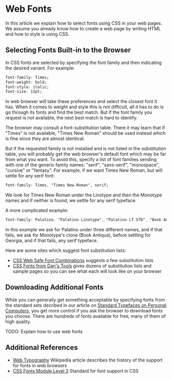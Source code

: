 # Web Fonts

In this article we explain how to select fonts using CSS in your web pages.
We assume you already know how to create a web page by writing HTML and
how to style is using CSS.

## Selecting Fonts Built-in to the Browser

In CSS fonts are selected by specifying the font family and then indicating
the desired variant. For example:

```css
font-family: Times;
font-weight: bold;
font-style: italic;
font-size: 12pt;
```

In web browser will take these preferences and select the closest font it has.
When it comes to weight and style this is not difficult, all it has to do
is go through its fonts and find the best match. But if the font family you
request is not available, the next best match is hard to identify.

The browser may consult a font-substitution table. There it may learn that
if "Times" is not available, "Times New Roman" should be used instead which
is fine since they are almost identical.

But if the requested family is not installed and is not listed in the
substitution table, you will probably get the web browser's default font
which may be far from what you want. To avoid this, specify a list of
font families sending with one of the generic family names:
"serif", "sans-serif", "monospace", "cursive" or "fantasy". For example,
if we want Times New Roman, but will settle for any serif font:

```css
font-family: Times, "Times New Roman", serif;
```

We look for Times New Roman under the Linotype and then the Monotype
names and if neither is found, we settle for any serif typeface.

A more complicated example:

```css
font-family: Palatino, "Palatino Linotype", "Palatino LT STD", "Book Antiqua", Georgia, serif;
```

In this example we ask for Palatino under three different names, and if
that fails, we ask for Monotype's clone (Book Antiqua), before settling for
Georgia, and if that fails, any serif typeface.

Here are some sites which suggest font substitution lists:

* [CSS Web Safe Font Combinations](https://www.w3schools.com/cssref/css_websafe_fonts.asp)
suggests a few substitution lists
* [CSS Fonts from Dan's Tools](https://www.cssfontstack.com)
gives dozens of substitution lists and sample pages so you can see what
each will look like on your browser

## Downloading Additional Fonts

While you can generally get something acceptable by specifying fonts
from the standard sets decribed in our article on
[Standard Typefaces on Personal Computers](../standard/),
you get more control if you ask the browser to download fonts you choose.
There are hundreds of fonts available for free, many of them of high
quality.

TODO: Explain how to use web fonts

## Additional References
* [Web Typography](https://en.wikipedia.org/wiki/Web_typography)
Wikipedia article describes the history of the support for fonts in web browsers
* [CSS Fonts Module Level 3](https://www.w3.org/TR/2018/REC-css-fonts-3-20180920/)
Standard for font support in CSS

